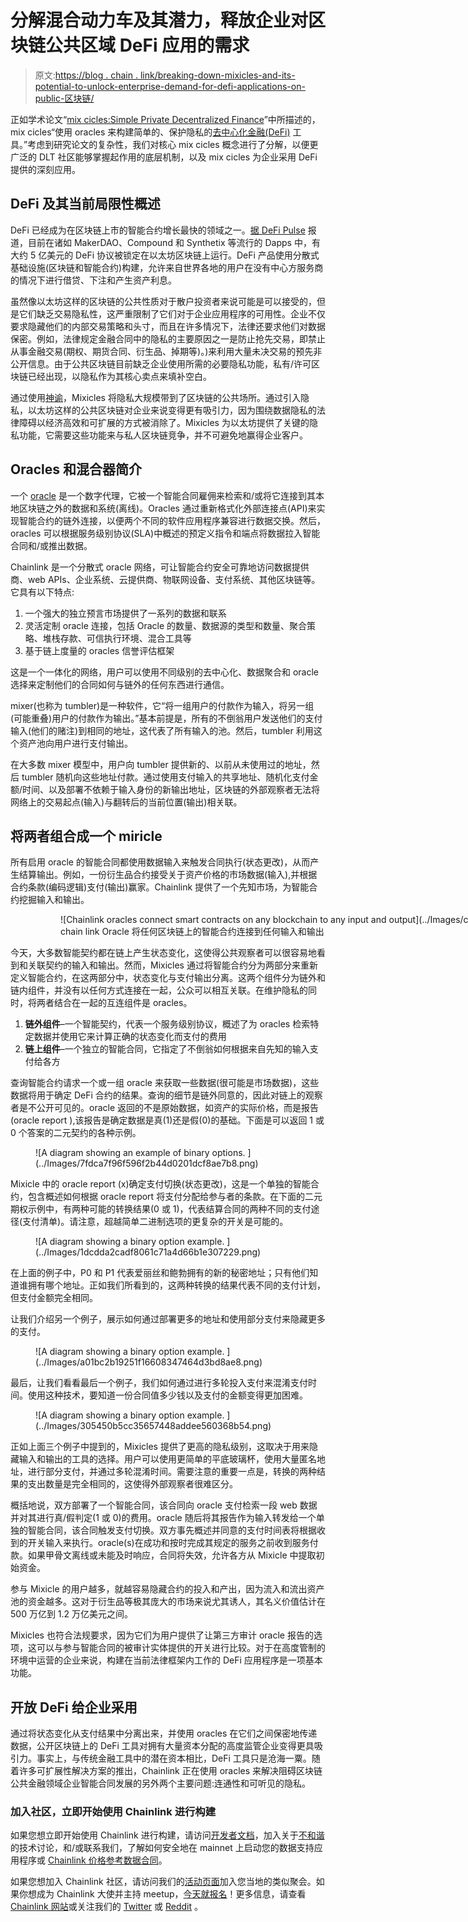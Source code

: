 # 分解混合动力车及其潜力，释放企业对区块链公共区域 DeFi 应用的需求

> 原文:[https://blog . chain . link/breaking-down-mixicles-and-its-potential-to-unlock-enterprise-demand-for-defi-applications-on-public-区块链/](https://blog.chain.link/breaking-down-mixicles-and-its-potential-to-unlock-enterprise-demand-for-defi-applications-on-public-blockchains/)

正如学术论文“[mix cicles:Simple Private Decentralized Finance](https://chain.link/mixicles.pdf)”中所描述的，mix cicles“使用 oracles 来构建简单的、保护隐私的[去中心化金融(DeFi)](https://chain.link/education/defi) 工具。”考虑到研究论文的复杂性，我们对核心 mix cicles 概念进行了分解，以便更广泛的 DLT 社区能够掌握起作用的底层机制，以及 mix cicles 为企业采用 DeFi 提供的深刻应用。

## DeFi 及其当前局限性概述

DeFi 已经成为在区块链上市的智能合约增长最快的领域之一。[据 DeFi Pulse](https://defipulse.com/) 报道，目前在诸如 MakerDAO、Compound 和 Synthetix 等流行的 Dapps 中，有大约 5 亿美元的 DeFi 协议被锁定在以太坊区块链上运行。DeFi 产品使用分散式基础设施(区块链和智能合约)构建，允许来自世界各地的用户在没有中心方服务商的情况下进行借贷、下注和产生资产利息。

虽然像以太坊这样的区块链的公共性质对于散户投资者来说可能是可以接受的，但是它们缺乏交易隐私性，这严重限制了它们对于企业应用程序的可用性。企业不仅要求隐藏他们的内部交易策略和头寸，而且在许多情况下，法律还要求他们对数据保密。例如，法律规定金融合同中的隐私的主要原因之一是防止抢先交易，即禁止从事金融交易(期权、期货合同、衍生品、掉期等)。)来利用大量未决交易的预先非公开信息。由于公共区块链目前缺乏企业使用所需的必要隐私功能，私有/许可区块链已经出现，以隐私作为其核心卖点来填补空白。

通过使用[神谕](https://chain.link/education/blockchain-oracles)，Mixicles 将隐私大规模带到了区块链的公共场所。通过引入隐私，以太坊这样的公共区块链对企业来说变得更有吸引力，因为围绕数据隐私的法律障碍以经济高效和可扩展的方式被消除了。Mixicles 为以太坊提供了关键的隐私功能，它需要这些功能来与私人区块链竞争，并不可避免地赢得企业客户。

## Oracles 和混合器简介

一个 [oracle](https://chain.link/education/blockchain-oracles) 是一个数字代理，它被一个智能合同雇佣来检索和/或将它连接到其本地区块链之外的数据和系统(离线)。Oracles 通过重新格式化外部连接点(API)来实现智能合约的链外连接，以便两个不同的软件应用程序兼容进行数据交换。然后，oracles 可以根据服务级别协议(SLA)中概述的预定义指令和端点将数据拉入智能合同和/或推出数据。

Chainlink 是一个分散式 oracle 网络，可让智能合约安全可靠地访问数据提供商、web APIs、企业系统、云提供商、物联网设备、支付系统、其他区块链等。它具有以下特点:

1.  一个强大的独立预言市场提供了一系列的数据和联系
2.  灵活定制 oracle 连接，包括 Oracle 的数量、数据源的类型和数量、聚合策略、堆栈存款、可信执行环境、混合工具等
3.  基于链上度量的 oracles 信誉评估框架

这是一个一体化的网络，用户可以使用不同级别的去中心化、数据聚合和 oracle 选择来定制他们的合同如何与链外的任何东西进行通信。

mixer(也称为 tumbler)是一种软件，它“将一组用户的付款作为输入，将另一组(可能重叠)用户的付款作为输出。”基本前提是，所有的不倒翁用户发送他们的支付输入(他们的赌注)到相同的地址，这代表了所有输入的池。然后，tumbler 利用这个资产池向用户进行支付输出。

在大多数 mixer 模型中，用户向 tumbler 提供新的、以前从未使用过的地址，然后 tumbler 随机向这些地址付款。通过使用支付输入的共享地址、随机化支付金额/时间、以及部署不依赖于输入身份的新输出地址，区块链的外部观察者无法将网络上的交易起点(输入)与翻转后的当前位置(输出)相关联。

## 将两者组合成一个 miricle

所有启用 oracle 的智能合同都使用数据输入来触发合同执行(状态更改)，从而产生结算输出。例如，一份衍生品合约接受关于资产价格的市场数据(输入),并根据合约条款(编码逻辑)支付(输出)赢家。Chainlink 提供了一个先知市场，为智能合约挖掘输入和输出。

<figure class="kg-card kg-image-card kg-card-hascaption">

<figure id="attachment_905" aria-describedby="caption-attachment-905" style="width: 1596px" class="wp-caption alignnone">![Chainlink oracles connect smart contracts on any blockchain to any input and output](../Images/c480472f4a96e2cd9d35c59df108b933.png)

<figcaption id="caption-attachment-905" class="wp-caption-text">chain link Oracle 将任何区块链上的智能合约连接到任何输入和输出</figcaption>

</figure>

</figure>

今天，大多数智能契约都在链上产生状态变化，这使得公共观察者可以很容易地看到和关联契约的输入和输出。然而，Mixicles 通过将智能合约分为两部分来重新定义智能合约，在这两部分中，状态变化与支付输出分离。这两个组件分为链外和链内组件，并没有以任何方式连接在一起，公众可以相互关联。在维护隐私的同时，将两者结合在一起的互连组件是 oracles。

1.  **链外组件**–一个智能契约，代表一个服务级别协议，概述了为 oracles 检索特定数据并使用它来计算正确的状态变化而支付的费用
2.  **链上组件**–一个独立的智能合同，它指定了不倒翁如何根据来自先知的输入支付给各方

查询智能合约请求一个或一组 oracle 来获取一些数据(很可能是市场数据)，这些数据将用于确定 DeFi 合约的结果。查询的细节是链外同意的，因此对链上的观察者是不公开可见的。oracle 返回的不是原始数据，如资产的实际价格，而是报告(oracle report ),该报告是确定数据是真(1)还是假(0)的基础。下面是可以返回 1 或 0 个答案的二元契约的各种示例。

<figure class="kg-card kg-image-card">![A diagram showing an example of binary options. ](../Images/7fdca7f96f596f2b44d0201dcf8ae7b8.png)</figure>

Mixicle 中的 oracle report (x)确定支付切换(状态更改)，这是一个单独的智能合约，包含概述如何根据 oracle report 将支付分配给参与者的条款。在下面的二元期权示例中，有两种可能的转换结果(0 或 1)，代表结算合同的两种不同的支付途径(支付清单)。请注意，超越简单二进制选项的更复杂的开关是可能的。

<figure class="kg-card kg-image-card">![A diagram showing a binary option example. ](../Images/1dcdda2cadf8061c71a4d66b1e307229.png)</figure>

在上面的例子中，P0 和 P1 代表爱丽丝和鲍勃拥有的新的秘密地址；只有他们知道谁拥有哪个地址。正如我们所看到的，这两种转换的结果代表不同的支付计划，但支付金额完全相同。

让我们介绍另一个例子，展示如何通过部署更多的地址和使用部分支付来隐藏更多的支付。

<figure class="kg-card kg-image-card">![A diagram showing a binary option example. ](../Images/a01bc2b19251f16608347464d3bd8ae8.png)</figure>

最后，让我们看看最后一个例子，我们如何通过进行多轮投入支付来混淆支付时间。使用这种技术，要知道一份合同值多少钱以及支付的金额变得更加困难。

<figure class="kg-card kg-image-card">![A diagram showing a binary option example. ](../Images/305450b5cc35657448addee560368b54.png)</figure>

正如上面三个例子中提到的，Mixicles 提供了更高的隐私级别，这取决于用来隐藏输入和输出的工具的选择。用户可以使用更简单的平底玻璃杯，使用大量匿名地址，进行部分支付，并通过多轮混淆时间。需要注意的重要一点是，转换的两种结果的支出数量是完全相同的，这使得外部观察者很难区分。

概括地说，双方部署了一个智能合同，该合同向 oracle 支付检索一段 web 数据并对其进行真/假判定(1 或 0)的费用。oracle 随后将其报告作为输入转发给一个单独的智能合同，该合同触发支付切换。双方事先概述并同意的支付时间表将根据收到的开关输入来执行。oracle(s)在成功和按时完成其规定的服务之前收到服务付款。如果甲骨文离线或未能及时响应，合同将失效，允许各方从 Mixicle 中提取初始资金。

参与 Mixicle 的用户越多，就越容易隐藏合约的投入和产出，因为流入和流出资产池的资金越多。这对于衍生品等极其庞大的市场来说尤其诱人，其名义价值估计在 500 万亿到 1.2 万亿美元之间。

Mixicles 也符合法规要求，因为它们为用户提供了让第三方审计 oracle 报告的选项，这可以与参与智能合同的被审计实体提供的开关进行比较。对于在高度管制的环境中运营的企业来说，构建在当前法律框架内工作的 DeFi 应用程序是一项基本功能。

## 开放 DeFi 给企业采用

通过将状态变化从支付结果中分离出来，并使用 oracles 在它们之间保密地传递数据，公开区块链上的 DeFi 工具对拥有大量资本分配的高度监管企业变得更具吸引力。事实上，与传统金融工具中的潜在资本相比，DeFi 工具只是沧海一粟。随着许多可扩展性解决方案的推出，Chainlink 正在使用 oracles 来解决阻碍区块链公共金融领域企业智能合同发展的另外两个主要问题:连通性和可听见的隐私。

### 加入社区，立即开始使用 Chainlink 进行构建

如果您想立即开始使用 Chainlink 进行构建，请访问[开发者文档](https://docs.chain.link/docs/getting-started)，加入关于[不和谐](https://discordapp.com/invite/aSK4zew)的技术讨论，和/或联系我们，了解如何安全地在 mainnet 上启动您的数据支持应用程序或 [Chainlink 价格参考数据合同](https://feeds.chain.link/)。

如果您想加入 Chainlink 社区，请访问我们的[活动页面](https://events.chain.link/)加入您当地的类似聚会。如果你想成为 Chainlink 大使并主持 meetup，[今天就报名](https://blog.chain.link/expanding-the-chainlink-community-advocate-program/)！更多信息，请查看 [Chainlink 网站](https://chain.link/)或关注我们的 [Twitter](https://slack-redir.net/link?url=https%3A%2F%2Ftwitter.com%2Fchainlink) 或 [Reddit](https://slack-redir.net/link?url=https%3A%2F%2Fwww.reddit.com%2Fr%2FChainlink%2F) 。
